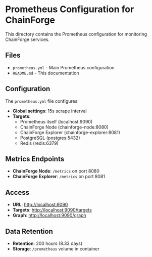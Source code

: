 # Prometheus Configuration for ChainForge

This directory contains the Prometheus configuration for monitoring ChainForge services.

## Files

- `prometheus.yml` - Main Prometheus configuration
- `README.md` - This documentation

## Configuration

The `prometheus.yml` file configures:

- **Global settings**: 15s scrape interval
- **Targets**:
  - Prometheus itself (localhost:9090)
  - ChainForge Node (chainforge-node:8080)
  - ChainForge Explorer (chainforge-explorer:8081)
  - PostgreSQL (postgres:5432)
  - Redis (redis:6379)

## Metrics Endpoints

- **ChainForge Node**: `/metrics` on port 8080
- **ChainForge Explorer**: `/metrics` on port 8081

## Access

- **URL**: <http://localhost:9090>
- **Targets**: <http://localhost:9090/targets>
- **Graph**: <http://localhost:9090/graph>

## Data Retention

- **Retention**: 200 hours (8.33 days)
- **Storage**: `/prometheus` volume in container
